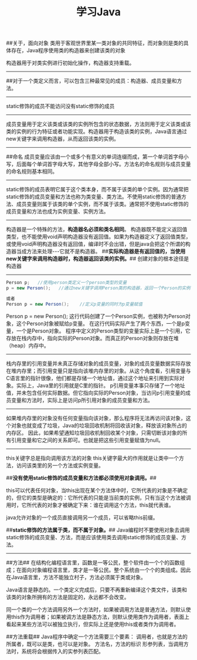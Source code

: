 ﻿---
title: 学习Java
tags: java
---

##关于，面向对象
类用于客观世界里某一类对象的共同特征，而对象则是类的具体存在，Java程序使用类的构造器来创建该类的对象

构造器用于对类实例进行初始化操作，构造器支持重载。

---

##对于一个类定义而言，可以包含三种最常见的成员：构造器、成员变量和方法。

---
static修饰的成员不能访问没有static修饰的成员

---

成员变量用于定义该类或该类的实例所包含的状态数据，方法则用于定义该类或该类的实例的行为特征或者功能实现。构造器用于构造该类的实例，Java语言通过new关键字来调用构造器，从而返回该类的实例。

---
##命名
成员变量应该由一个或多个有意义的单词连缀而成，第一个单词首字母小写，后面每个单词首字母大写，其他字母全部小写。方法名的命名规则与成员变量的命名规则基本相同。

---
static修饰的成员表明它属于这个类本身，而不属于该类的单个实例。因为通常把static修饰的成员变量和方法也称为类变量、类方法。不使用static修饰的普通方法、成员变量则属于该类的单个实例，而不属于该类。通常把不使用static修饰的成员变量和方法也成为实例变量、实例方法。

---
构造器是一个特殊的方法，**构造器名必须和类名相同**。
构造器既不能定义返回值类型，也不能使用void声明构造器没有返回值。如果为构造器定义了返回值类型，或使用void声明构造器没有返回值，编译时不会出错，但是java会把这个所谓的构造器当成方法来处理---它就不是构造器。
##**实际构造器是有返回值的，当使用new关键字来调用构造器时，构造器返回该类的实例。**##
创建对象的根本途径是构造器

---
```java
Person p;   //使用person类定义一个person类型的变量
p = new Person();   //通过new关键字调用Person类的构造器，返回一个Person的实例，将Person

或者
Person p = new Person();    //定义p变量的同时为p变量赋值
```
Person p = new Person();
这行代码创建了一个Person实例，也被称为Person对象，这个Person对象被赋给p变量。
在这行代码实际产生了两个东西，一个是p变量，一个是Person对象。
程序中定义的Person类型的变量实际上是一个引用，它存放在栈内存中，指向实际的Person对象。而真正的Person对象则存放在堆（heap）内存中。

---

栈内存里的引用变量并未真正存储对象的成员变量，对象的成员变量数据实际存放在堆内存里；而引用变量只是指向该堆内存里的对象。从这个角度看，引用变量与C语言里的指针很像，他们都是存储一个地址值，通过这个地址来引用到实际对象。实际上，Java里的引用就是C里的指针。
p引用变量本事只存储了一个地址值，并未包含任何实际数据。但它指向实际的Person对象，当访问p引用变量的成员变量和方法时，实际上是访问p所引用对象的成员变量和方法。

---

如果堆内存里的对象没有任何变量指向该对象，那么程序将无法再访问该对象，这个对象也就变成了垃圾，Java的垃圾回收机制将回收该对象，释放该对象所占的内存区。
因此，如果希望通知垃圾回收机制回收某个对象，只需切断该对象的所有引用变量和它之间的关系即可。也就是把这些引用变量赋值为null。

---

this关键字总是指向调用该方法的对象
this关键字最大的作用就是让类中一个方法，访问该类里的另一个方法或实例变量。

##**没有使用static修饰的成员变量和方法都必须使用对象调用。**##

this可以代表任何对象，当this出现在某个方法体中时，它所代表的对象是不确定的，但它的类型是确定的：它所代表的只能是当前类的实例，只有当这个方法被调用时，它所代表的对象才被确定下来：谁在调用这个方法，this就代表谁。

java允许对象的一个成员直接调用另一个成员，可以省略this前缀。

##**static修饰的方法属于类，而不属于对象。**##
Java编程时不要使用对象去调用static修饰的成员变量、方法，而是应该使用类去调用static修饰的成员变量、方法。


---

##方法##
在结构化编程语言里，函数是一等公民，整个软件由一个个的函数组成；在面向对象编程语言里，类才是一等公民。整个系统由一个个的类组成。因此在Java语言里，方法不能独立村子，方法必须属于类或对象。

Java语言是静态的。一个类定义完成后，只要不再重新编译这个类文件，该类和该类的对象所拥有的方法是固定的，永远都不会改变。

同一个类的一个方法调用另外一个方法时，如果被调用方法是普通方法，则默认使用this作为调用者；如果被调方法是静态方法，则默认使用类作为调用者，表面上看起来某些方法可以被独立执行，但实际上还是使用this或者类作为调用者。

##方法重载##
Java程序中确定一个方法需要三个要素：
调用者，也就是方法的所属者，既可以是类，也可以是对象。
方法名，方法的标识
形参列表，当调用方法时，系统将会根据传入的实参列表匹配。








